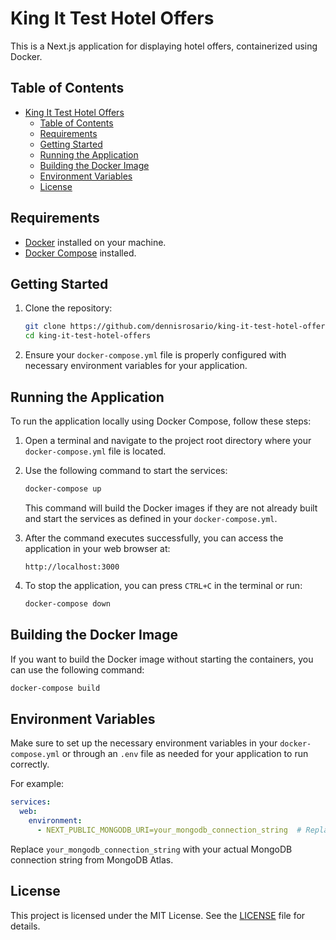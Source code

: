 # King It Test Hotel Offers

This is a Next.js application for displaying hotel offers, containerized using Docker.

## Table of Contents

- [King It Test Hotel Offers](#king-it-test-hotel-offers)
  - [Table of Contents](#table-of-contents)
  - [Requirements](#requirements)
  - [Getting Started](#getting-started)
  - [Running the Application](#running-the-application)
  - [Building the Docker Image](#building-the-docker-image)
  - [Environment Variables](#environment-variables)
  - [License](#license)

## Requirements

- [Docker](https://www.docker.com/get-started) installed on your machine.
- [Docker Compose](https://docs.docker.com/compose/install/) installed.

## Getting Started

1. Clone the repository:

   ```bash
   git clone https://github.com/dennisrosario/king-it-test-hotel-offers.git
   cd king-it-test-hotel-offers
   ```

2. Ensure your `docker-compose.yml` file is properly configured with necessary environment variables for your application.

## Running the Application

To run the application locally using Docker Compose, follow these steps:

1. Open a terminal and navigate to the project root directory where your `docker-compose.yml` file is located.

2. Use the following command to start the services:

   ```bash
   docker-compose up
   ```

   This command will build the Docker images if they are not already built and start the services as defined in your `docker-compose.yml`.

3. After the command executes successfully, you can access the application in your web browser at:

   ```
   http://localhost:3000
   ```

4. To stop the application, you can press `CTRL+C` in the terminal or run:

   ```bash
   docker-compose down
   ```

## Building the Docker Image

If you want to build the Docker image without starting the containers, you can use the following command:

```bash
docker-compose build
```

## Environment Variables

Make sure to set up the necessary environment variables in your `docker-compose.yml` or through an `.env` file as needed for your application to run correctly.

For example:
```yaml
services:
  web:
    environment:
      - NEXT_PUBLIC_MONGODB_URI=your_mongodb_connection_string  # Replace with your MongoDB connection string
```

Replace `your_mongodb_connection_string` with your actual MongoDB connection string from MongoDB Atlas.

## License

This project is licensed under the MIT License. See the [LICENSE](LICENSE) file for details.